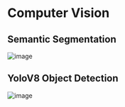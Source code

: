 # Computer Vision

## Semantic Segmentation
![image](https://github.com/TVR28/Computer-Vision/assets/91713140/25f9f78d-f3b8-4fc3-b90e-9b56267ed849)

## YoloV8 Object Detection
![image](https://github.com/TVR28/Computer-Vision/assets/91713140/565ae4e7-24b0-4b58-b893-828dab725880)



